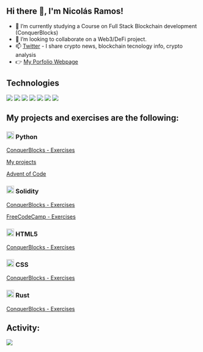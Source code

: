 <head>
    <link rel="stylesheet" href="https://cdn.jsdelivr.net/gh/devicons/devicon@v2.15.1/devicon.min.css">
</head>
<body>
    <h2>Hi there 👋, I'm Nicolás Ramos!</h2>
    <ul>
        <li>🔭 I’m currently studying a Course on Full Stack Blockchain development (ConquerBlocks)</li>
        <!-- <li>🌱 My skills are: Solidity, Phyton, Javascript, HTML5, React JS and CSS (Rust then)</li> -->
        <li>👯 I’m looking to collaborate on a Web3/DeFi project.</li>
        <li>📫 <a href="https://twitter.com/0xNicoR">Twitter</a> - I share crypto news, blockchain tecnology info,
            crypto analysis</li>
        <li>👉 <a href="https://radin6.github.io/">My Porfolio Webpage</a></li>
    </ul>
    <!-- - 🤔 I’m looking for help with ... -->
    <!-- - ⚡ Fun fact: ...-->
    <!-- - 💬 Ask me about ...-->
    <h2>Technologies</h2>
    <p float="left">
        <img src="https://img.shields.io/badge/-Solidity-363636?logo=solidity">
        <img src="https://img.shields.io/badge/-Python-3776AB?logo=python&logoColor=white">
        <img src="https://img.shields.io/badge/-JavaScript-F7DF1E?logo=javascript&logoColor=white">
        <img src="https://img.shields.io/badge/-HTML5-E34F26?logo=html5&logoColor=white">
        <img src="https://img.shields.io/badge/-CSS3-1572B6?logo=css3">
        <img src="https://img.shields.io/badge/-ReactJS-61DAFB?logo=react&logoColor=white">
        <img src="https://img.shields.io/badge/-Rust-000000?logo=rust">
    </p>
    <h2>My projects and exercises are the following:</h2>
    <h3><img src="https://cdn.jsdelivr.net/gh/devicons/devicon/icons/python/python-original.svg" width="20px" />
        Python</h3>
    <p><a href="https://github.com/Radin6/python-conquerblocks-exercise">ConquerBlocks - Exercises</a></p>
    <p><a href="https://github.com/Radin6/python-projects">My projects</a></p>
    <p><a href="https://github.com/Radin6/advent-of-code">Advent of Code</a></p>
    <h3><img src="https://cdn.jsdelivr.net/gh/devicons/devicon/icons/solidity/solidity-original.svg" width="20px" />
        Solidity</h3>
    <p><a href="https://github.com/Radin6/solidity-conquerblocks-exercises">ConquerBlocks - Exercises</a></p>
    <p><a href="https://github.com/Radin6/solidity-freeCodeCamp-exercises">FreeCodeCamp - Exercises</a></p>
    <h3><img src="https://cdn.jsdelivr.net/gh/devicons/devicon/icons/html5/html5-original-wordmark.svg" width="20px" />
        HTML5</h3>
    <p><a href="https://github.com/Radin6/html-conquerblocks-exercise">ConquerBlocks - Exercises</a></p>
    <h3><img src="https://cdn.jsdelivr.net/gh/devicons/devicon/icons/css3/css3-original-wordmark.svg" width="20px" />
        CSS</h3>
    <p><a href="https://github.com/Radin6/css-conquerblocks-exercises">ConquerBlocks - Exercises</a></p>
    <h3><img src="https://cdn.jsdelivr.net/gh/devicons/devicon/icons/rust/rust-plain.svg" width="20px" />
        Rust</h3>
    <p><a href="https://github.com/Radin6/rust-officialdocs-exercise">ConquerBlocks - Exercises</a></p>
    <h2>Activity:</h2>
    <img src="https://github-readme-stats.vercel.app/api/top-langs?username=radin6&layout=compact"/>
</body>
